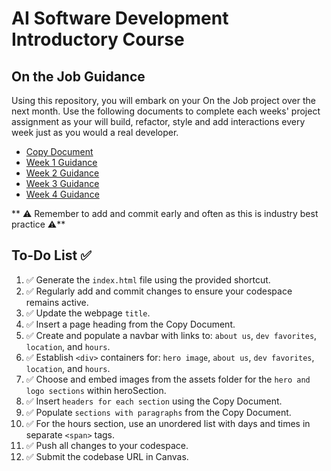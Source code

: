 # AI Software Development Introductory Course

## On the Job Guidance

Using this repository, you will embark on your On the Job project over the next month. Use the following documents to complete each weeks' project assignment as your will build, refactor, style and add interactions every week just as you would a real developer. 

- [Copy Document](https://gist.github.com/JohnWP8253/8aadd4ba582ca932f7ce7e17ff15746f)
- [Week 1 Guidance](https://gist.github.com/JohnWP8253/0541a081cad09e50e097bfb142413f13)
- [Week 2 Guidance](https://gist.github.com/JohnWP8253/deda3bd189065521110016405fee068f)
- [Week 3 Guidance](https://gist.github.com/JohnWP8253/8284117f9f253a4f030f092ac0042748)
- [Week 4 Guidance](https://gist.github.com/JohnWP8253/3d682809b325a1bab9a35c29f85f517c)

** ⚠️ Remember to add and commit early and often as this is industry best practice ⚠️**

## To-Do List ✅
 1. ✅ Generate the `index.html` file using the provided shortcut.
 2. ✅ Regularly add and commit changes to ensure your codespace remains active.
 3. ✅ Update the webpage `title`.
 4. ✅ Insert a page heading from the Copy Document.
 5. ✅ Create and populate a navbar with links to: `about us`, `dev favorites`, `location`, and `hours`.
 6. ✅ Establish `<div>` containers for: `hero image`, `about us`, `dev favorites`, `location`, and `hours`.
 7. ✅ Choose and embed images from the assets folder for the `hero and logo sections` within heroSection.
 8. ✅ Insert `headers for each section` using the Copy Document.
 9. ✅ Populate `sections with paragraphs` from the Copy Document.
 10. ✅ For the hours section, use an unordered list with days and times in separate `<span>` tags.
 11. ✅ Push all changes to your codespace.
 12. ✅ Submit the codebase URL in Canvas.
